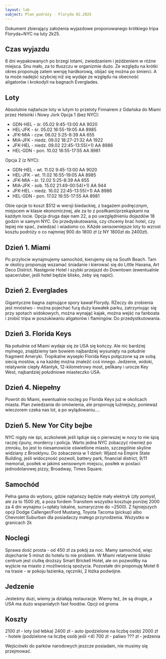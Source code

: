 ```yaml
---
layout: lab
subject: Plan podróży - Floryda 02.2025 
---
```


Dokument zbierający założenia wyjazdowe proponowanego krótkiego tripa Floryda+NYC na luty 2k25.


## Czas wyjazdu
6 dni wypakowanych po brzegi lotami, zwiedzaniem i jeżdżeniem w różne miejsca. Snu mało, za to tłuszczu w organizmie dużo. Ze względu na krótki okres proponuję zatem wersję hardkorową, obijać się można po śmierci. A ta może nadejść szybciej niż się wydaje ze względu na obecność aligatorów i krokodyli na bagnach Everglades.

## Loty
Absolutnie najtańsze loty w lutym to przeloty Finnairem z Gdańska do Miami przez Helsinki i Nowy Jork
Opcja 1 (bez NYC):

- GDN-HEL - śr. 05.02 9:45-13:00 AA 9020
- HEL-JFK - śr. 05.02 16:55-19:05 AA 8985
- JFK-MIA - czw. 06.02 5:25-8:39 AA 655
- MIA-JFK - niedz. 09.02 18:27-21:32 AA 1922
- JFK-HEL - niedz. 09.02 22:45-13:55(+1) AA 8986
- HEL-GDN - pon. 10.02 16:55-17:55 AA 8981

Opcja 2 (z NYC):

- GDN-HEL - wt. 11.02 9:45-13:00 AA 9020
- HEL-JFK - wt. 11.02 16:55-19:05 AA 8985
- JFK-MIA - śr. 12.02 5:25-8:39 AA 655
- MIA-JFK - sob. 15.02 21:49-00:54(+1) AA 944
- JFK-HEL - niedz. 16.02 22:45-13:55(+1) AA 8986
- HEL-GDN - pon. 17.02 16:55-17:55 AA 8981

Obie opcje to koszt $512 w wersji biedackiej, z bagażem podręcznym, miejscem w klasie ekonomicznej, ale za to z posiłkami/przekąskami na każdym locie. Opcja druga daje nam 22, a po uwzględnieniu dojazdów 18 godzin w samym NYC. Do przedyskutowania, czy chcemy brać hotel, czy lepiej nie spać, zwiedzać i wiadomo co. KAżde sensowniejsze loty to wzrost kosztu podróży o co najmniej 900 do 1800 zł (z NY 1800zł do 2400zł). 

## Dzień 1. Miami
Po przylocie wynajmujemy samochód, kierujemy się na South Beach. Tam w okolicy proponuję wszamać śniadanie i kierować się do Little Havana, Art Deco District. Następnie Hotel i szybki przejazd do Downtown (ewentualnie spacer/uber, jeśli hotel będzie blisko, żeby się napić).

## Dzień 2. Everglades
Gigantyczne bagna zajmujące spory kawał Florydy. RZeczy do zrobienia jest mnóstwo - można pojechać furą duży kawałek parku, zatrzymując się przy spotach widokowych, można wynająć kajak, można wejść na fanboata i zrobić tripa w poszukiwaniu aligatorów i flamingów. Do przedystkutowania.

## Dzień 3. Florida Keys
Na południe od Miami wydaje się że USA się kończy. Ale nic bardziej mylnego, znajdziemy tam bowiem najbardziej wysunięty na południe fragment Ameryki. Tropikalne wysepki Florida Keys połączone są ze sobą siecią mostów, a na każdej można znaleźć coś innego. Jedzenie, widoki, relatywnie ciepły Atlantyk, 12-kilometrowy most, pelikany i urocze Key West, najbardziej południowe miasteczko USA.

## Dzień 4. Niepełny
Powrót do Miami, ewentualnie nocleg po Florida Keys już w okolicach miasta. Plan zwiedzania do omówienia, ale proponuję luźniejszy, ponieważ wieczorem czeka nas lot, a po wylądowaniu....

## Dzień 5. New Yor City bejbe
NYC nigdy nie śpi, aczkolwiek jeśli ląduje się o pierwszej w nocy to nie śpią raczej ćpuny, mordercy i policja. Warto jedna NYC zobaczyć również po zmroku, bo jest to niesamowicie oświetlone miasto, szczególnie skyline widziany z Brooklynu. Do zobaczenia w 1 dzień: Wjazd na Empire State Building, jeśli widoczność pozwoli, battery park, financial district, 9/11 memorial, posiłek w jakimś sensownym miejscu, posiłek w postaci jednodolarowej pizzy, Broadway, Times Square.

## Samochód

Pełna gama do wyboru, gdzie najtańszy będzie mały elektryk (zły pomysł, ale za to 1500 zł), a poza fordem Transitem wszystko kosztuje poniżej 2000 za 4 dni wynajmu (+opłaty lokalne, sumarycznie do ~2500). Z fajniejszych opcji Dodge Callenger/Ford Mustang, Toyota Tacoma (pickup) albo Chevrolet Suburban dla posiadaczy małego przyrodzenia. Wszystko w granicach 2k

## Noclegi

Sprawa dość prosta - od 450 zł za pokój za noc. Mamy samochód, więc dojechanie 5 minut do hotelu to nie problem. W Miami relatywnie blisko centrum jest ciutkę droższy Smart Brickell Hotel, ale on pozwoliłby na wyjście na miasto z możliwością spożycia. Pozostałe dni proponuję Motel 6 na trasie - w pokoju łazienka, ręczniki, 2 łóżka podwójne.

## Jedzenie

Jesteśmy duzi, wiemy ja działają restauracje. Wiemy też, że są drogie, a USA ma dużo wspaniałych fast foodów. Opcji od groma

## Koszty

2100 zł - loty (od łebka)
2400 zł - auto (podzielone na liczbę osób)
2000 zł - hotele (podzielone na liczbę osób jeśli <4)
700 zł - paliwo
??? zł - jedzenia

Wejściówki do parków narodowych jeszcze posiadam, nie musimy się przejmować.
